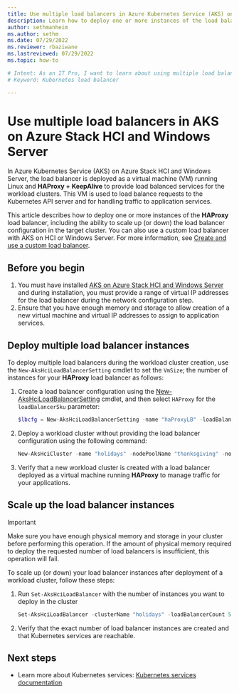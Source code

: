 ```yaml
---
title: Use multiple load balancers in Azure Kubernetes Service (AKS) on Azure Stack HCI and Windows Server
description: Learn how to deploy one or more instances of the load balancer and scale up (or down) configuration in the target cluster.
author: sethmanheim
ms.author: sethm
ms.date: 07/29/2022 
ms.reviewer: rbaziwane
ms.lastreviewed: 07/29/2022
ms.topic: how-to

# Intent: As an IT Pro, I want to learn about using multiple load balancers in Azure Kubernetes Service (AKS).
# Keyword: Kubernetes load balancer

---
```


# Use multiple load balancers in AKS on Azure Stack HCI and Windows Server

In Azure Kubernetes Service (AKS) on Azure Stack HCI and Windows Server, the load balancer is deployed as a virtual machine (VM) running Linux and **HAProxy + KeepAlive** to provide load balanced services for the workload clusters. This VM is used to load balance requests to the Kubernetes API server and for handling traffic to application services.

This article describes how to deploy one or more instances of the **HAProxy** load balancer, including the ability to scale up (or down) the load balancer configuration in the target cluster. You can also use a custom load balancer with AKS on HCI or Windows Server. For more information, see [Create and use a custom load balancer](configure-custom-load-balancer.md).

## Before you begin

1. You must have installed [AKS on Azure Stack HCI and Windows Server](kubernetes-walkthrough-powershell.md) and during installation, you must provide a range of virtual IP addresses for the load balancer during the network configuration step.
2. Ensure that you have enough memory and storage to allow creation of a new virtual machine and virtual IP addresses to assign to application services.

## Deploy multiple load balancer instances

To deploy multiple load balancers during the workload cluster creation, use the `New-AksHciLoadBalancerSetting` cmdlet to set the `VmSize`; the number of instances for your **HAProxy** load balancer as follows:

1. Create a load balancer configuration using the [New-AksHciLoadBalancerSetting](reference/ps/new-akshciloadbalancersetting.md) cmdlet, and then select `HAProxy` for the `loadBalancerSku` parameter:

   ```powershell
   $lbcfg = New-AksHciLoadBalancerSetting -name "haProxyLB" -loadBalancerSku HAProxy -vmSize Standard_K8S3_v1 -loadBalancerCount 3
   ```

1. Deploy a workload cluster without providing the load balancer configuration using the following command:

   ```powershell
   New-AksHciCluster -name "holidays" -nodePoolName "thanksgiving" -nodeCount 2 -OSType linux -nodeVmSize Standard_A4_v2 -loadBalancerSettings $lbCfg
   ```

1. Verify that a new workload cluster is created with a load balancer deployed as a virtual machine running **HAProxy** to manage traffic for your applications.

## Scale up the load balancer instances

> [!IMPORTANT]
> Make sure you have enough physical memory and storage in your cluster before performing this operation. If the amount of physical memory required to deploy the requested number of load balancers is insufficient, this operation will fail.

To scale up (or down) your load balancer instances after deployment of a workload cluster, follow these steps:

1. Run `Set-AksHciLoadBalancer` with the number of instances you want to deploy in the cluster

   ```powershell
   Set-AksHciLoadBalancer -clusterName "holidays" -loadBalancerCount 5
   ```

1. Verify that the exact number of load balancer instances are created and that Kubernetes services are reachable.

## Next steps

- Learn more about Kubernetes services: [Kubernetes services documentation](https://kubernetes.io/docs/concepts/services-networking/service/)
